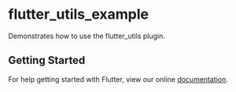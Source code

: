 # flutter_utils_example

Demonstrates how to use the flutter_utils plugin.

## Getting Started

For help getting started with Flutter, view our online
[documentation](https://flutter.io/).
